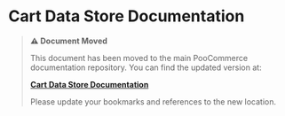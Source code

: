 # Cart Data Store Documentation

> **⚠️ Document Moved**
> 
> This document has been moved to the main PooCommerce documentation repository. You can find the updated version at:
> 
> **[Cart Data Store Documentation](https://github.com/poocommerce/poocommerce/tree/trunk/docs/block-development/reference/data-store/cart.md)**
> 
> Please update your bookmarks and references to the new location.
